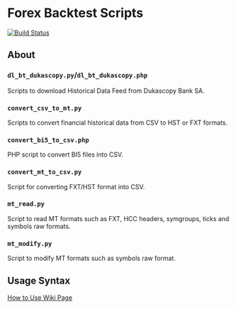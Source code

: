 # Forex Backtest Scripts

[![Build Status](https://api.travis-ci.org/FX31337/FX-BT-Scripts.svg?branch=master)](https://travis-ci.org/FX31337/FX-BT-Scripts)

## About

### `dl_bt_dukascopy.py`/`dl_bt_dukascopy.php`

Scripts to download Historical Data Feed from Dukascopy Bank SA.

### `convert_csv_to_mt.py`

Scripts to convert financial historical data from CSV to HST or FXT formats.

### `convert_bi5_to_csv.php`

PHP script to convert BI5 files into CSV.

### `convert_mt_to_csv.py`

Script for converting FXT/HST format into CSV.

### `mt_read.py`

Script to read MT formats such as FXT, HCC headers, symgroups, ticks and symbols raw formats.

### `mt_modify.py`

Script to modify MT formats such as symbols raw format.

## Usage Syntax
[How to Use Wiki Page](https://github.com/FX31337/FX-BT-Scripts/wiki/How-to-Use%3F)
